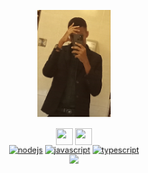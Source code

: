 <!--
### Hi there 👋
**binmalyi/binmalyi** is a ✨ _special_ ✨ repository because its `README.md` (this file) appears on your GitHub profile.

Here are some ideas to get you started:

- 🔭 I’m currently working on ...
- 🌱 I’m currently learning ...
- 👯 I’m looking to collaborate on ...
- 🤔 I’m looking for help with ...
- 💬 Ask me about ...
- 📫 How to reach me: ...
- 😄 Pronouns: ...
- ⚡ Fun fact: ...
https://github.com/devicons/devicon/blob/master/icons/typescript/typescript-original.svg
<video src="https://assets.pinterest.com/ext/embed.html?id=835840012110482022" height="445" width="345" />
<video src="https://pin.it/ZJrzBjv" width="180"/>
![Alt Text](https://media.tenor.com/AmAyEmm0CxsAAAAS/damn-dance.gif)
[![MasterHead](https://tenor.com/view/damn-dance-flirty-shawty-hey-gif-12000606)]
[![Top Langs](https://github-readme-stats.vercel.app/api/top-langs/?username=binmalyi&dark=true)](https://github.com/anuraghazra/github-readme-stats
![Bussin](https://spotify-recently-played-readme.vercel.app/api?user=c2kolwl0uwrwm31zw1msees8x&count
-->
<!DOCTYPE>
<html>
  <p align="center">
    <kbd><img src="https://github.com/binmalyi/binmalyi/blob/4da38f9e1a41a64ba30fe81282f5b006ee22ad35/img/bin.jpg" width="130" height="190" /></kbd><br><br>
    <a href="https://www.youtube.com/channel/UCzdzv_sobuxuPJHLZzIh6tg" target="blank"><img align="center" src="https://cdn-icons-png.flaticon.com/512/1384/1384060.png" alt="" height="30" width="30" /></a>
    <a href="https://www.instagram.com/bin.malyi" target="blank"><img align="center" src="https://cdn-icons-png.flaticon.com/512/1384/1384063.png" alt="" height="30" width="30" /></a><br>
    <a href="https://nodejs.org" target="_blank"> <img src="https://img.shields.io/badge/Node.js-339933?style=for-the-badge&logo=nodedotjs&logoColor=white" alt="nodejs" /></a>
    <a href="https://javascript.info" target="_blank"> <img src="https://img.shields.io/badge/JavaScript-323330?style=for-the-badge&logo=javascript&logoColor=F7DF1E" alt="javascript"/></a>
    <a href="https://www.typescriptlang.org" target="_blank"> <img src="https://img.shields.io/badge/TypeScript-007ACC?style=for-the-badge&logo=typescript&logoColor=white" alt="typescript"/></a><br>
    <img src="https://spotify-recently-played-readme.vercel.app/api?user=c2kolwl0uwrwm31zw1msees8x&count=1" />
  </p>
 </html>
